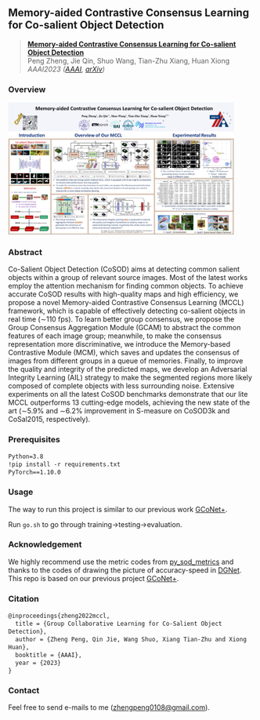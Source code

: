 ## Memory-aided Contrastive Consensus Learning for Co-salient Object Detection

> [**Memory-aided Contrastive Consensus Learning for Co-salient Object Detection**](#)  
> Peng Zheng, Jie Qin, Shuo Wang, Tian-Zhu Xiang, Huan Xiong  
> *AAAI2023 ([AAAI](#), [arXiv](#))*

### Overview

<img src="README.assets/paper922_poster.png" alt="paper922_poster" style="zoom:45%;" />

### Abstract

Co-Salient Object Detection (CoSOD) aims at detecting common salient objects within a group of relevant source images. Most of the latest works employ the attention mechanism for finding common objects. To achieve accurate CoSOD results with high-quality maps and high efficiency, we propose a novel Memory-aided Contrastive Consensus Learning (MCCL) framework, which is capable of effectively detecting co-salient objects in real time (∼110 fps). To learn better group consensus, we propose the Group Consensus Aggregation Module (GCAM) to abstract the common features of each image group; meanwhile, to make the consensus representation more discriminative, we introduce the Memory-based Contrastive Module (MCM), which saves and updates the consensus of images from different groups in a queue of memories. Finally, to improve the quality and integrity of the predicted maps, we develop an Adversarial Integrity Learning (AIL) strategy to make the segmented regions more likely composed of complete objects with less surrounding noise. Extensive experiments on all the latest CoSOD benchmarks demonstrate that our lite MCCL outperforms 13 cutting-edge models, achieving the new state of the art (∼5.9% and ∼6.2% improvement in S-measure on CoSOD3k and CoSal2015, respectively).

### Prerequisites

```
Python=3.8
!pip install -r requirements.txt
PyTorch==1.10.0
```

### Usage

The way to run this project is similar to our previous work [GCoNet+](https://github.com/ZhengPeng7/GCoNet_plus).

Run `go.sh` to go through training->testing->evaluation.

### Acknowledgement

We highly recommend use the metric codes from [py_sod_metrics](https://github.com/lartpang/PySODMetrics/blob/main/py_sod_metrics/sod_metrics.py) and thanks to the codes of drawing the picture of accuracy-speed in [DGNet](https://github.com/GewelsJI/DGNet). This repo is based on our previous project [GCoNet+](https://github.com/ZhengPeng7/GCoNet_plus).

### Citation

```
@inproceedings{zheng2022mccl,
  title = {Group Collaborative Learning for Co-Salient Object Detection},
  author = {Zheng Peng, Qin Jie, Wang Shuo, Xiang Tian-Zhu and Xiong Huan},
  booktitle = {AAAI},
  year = {2023}
}
```

### Contact

Feel free to send e-mails to me ([zhengpeng0108@gmail.com](mailto:zhengpeng0108@gmail.com)).